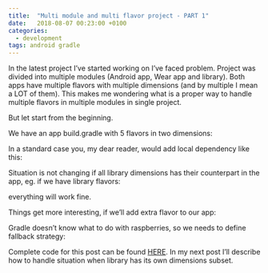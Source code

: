 ```yaml
---
title:  "Multi module and multi flavor project - PART 1"
date:   2018-08-07 00:23:00 +0100
categories: 
  - development
tags: android gradle
---
```


In the latest project I’ve started working on I’ve faced problem. Project was divided into multiple modules (Android app, Wear app and library). Both apps have multiple flavors with multiple dimensions (and by multiple I mean a LOT of them). This makes me wondering what is a proper way to handle multiple flavors in multiple modules in single project.

But let start from the beginning. 

We have an app build.gradle with 5 flavors in two dimensions:

<script src="https://gist.github.com/PawelRaciborski/e559681bd8ad8c51f3abcbfbbd25a1fb.js"></script>

In a standard case you, my dear reader, would add local dependency like this:

<script src="https://gist.github.com/PawelRaciborski/04638ec48c1b761bfded386c3b297f68.js"></script>

Situation is not changing if all library dimensions has their counterpart in the app, eg. if we have library flavors:

<script src="https://gist.github.com/PawelRaciborski/3b78c0681bac0f6323fb047aeac71499.js"></script>

everything will work fine.

Things get more interesting, if we’ll add extra flavor to our app:

<script src="https://gist.github.com/PawelRaciborski/e4f4aeeb11d3258ab523a3465f55ff25.js"></script>

Gradle doesn’t know what to do with raspberries, so we needs to define fallback strategy:

<script src="https://gist.github.com/PawelRaciborski/ca816fe62ad3baabcba5ad3104aaf192.js"></script>

Complete code for this post can be found [HERE](https://github.com/PawelRaciborski/multiflavours/tree/v0.1). In my next post I’ll describe how to handle situation when library has its own dimensions subset. 